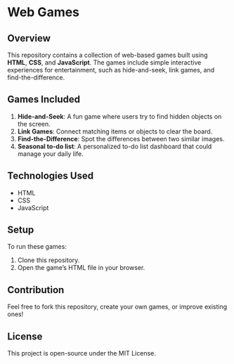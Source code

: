# Web Games

## Overview
This repository contains a collection of web-based games built using **HTML**, **CSS**, and **JavaScript**. The games include simple interactive experiences for entertainment, such as hide-and-seek, link games, and find-the-difference.

## Games Included
1. **Hide-and-Seek**: A fun game where users try to find hidden objects on the screen.
2. **Link Games**: Connect matching items or objects to clear the board.
3. **Find-the-Difference**: Spot the differences between two similar images.
4. **Seasonal to-do list**: A personalized to-do list dashboard that could manage your daily life. 

## Technologies Used
- HTML
- CSS
- JavaScript

## Setup
To run these games:
1. Clone this repository.
2. Open the game’s HTML file in your browser.

## Contribution
Feel free to fork this repository, create your own games, or improve existing ones!

## License
This project is open-source under the MIT License.
